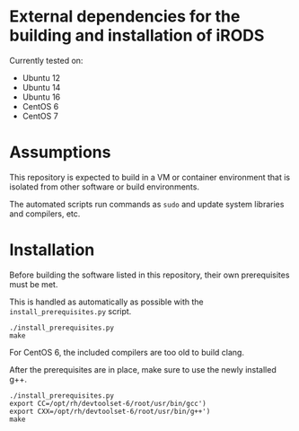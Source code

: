 # External dependencies for the building and installation of iRODS

Currently tested on:

- Ubuntu 12
- Ubuntu 14
- Ubuntu 16
- CentOS 6
- CentOS 7

# Assumptions

This repository is expected to build in a VM or container environment that is isolated from other software or build environments.

The automated scripts run commands as `sudo` and update system libraries and compilers, etc.

# Installation

Before building the software listed in this repository, their own prerequisites must be met.

This is handled as automatically as possible with the `install_prerequisites.py` script.

```
./install_prerequisites.py
make
```

For CentOS 6, the included compilers are too old to build clang.

After the prerequisites are in place, make sure to use the newly installed g++.

```
./install_prerequisites.py
export CC=/opt/rh/devtoolset-6/root/usr/bin/gcc')
export CXX=/opt/rh/devtoolset-6/root/usr/bin/g++')
make
```
